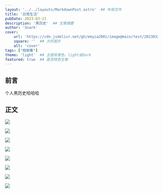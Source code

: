 ```yaml
---
layout: '../../layouts/MarkdownPost.astro'  ## 布局文件
title: '日常生活'
pubDate: 2023-03-21
description: '黑历史'  ## 文章摘要
author: 'Snark'
cover:
    url: 'https://cdn.jsdelivr.net/gh/emyia2001/image@main/test/202303211456526.png'  ## 宽屏图片  wide/big/inline
    square: ''  ## 方形图片
    alt: 'cover'
tags: ["相册集"]
theme: 'light'  ## 主题背景色，light或dark
featured: true  ## 是否特色文章
---
```


## 前言

个人黑历史哈哈哈

## 正文

![](https://i.328888.xyz/2023/03/21/appZN.jpeg)

![](https://i.328888.xyz/2023/03/21/apBOV.jpeg)

![](https://i.328888.xyz/2023/03/21/apXed.jpeg)

![](https://i.328888.xyz/2023/03/21/apgab.jpeg)

![](https://i.328888.xyz/2023/03/21/ap7kq.jpeg)

![](https://i.328888.xyz/2023/03/21/apEBz.jpeg)

![](https://i.328888.xyz/2023/03/21/apeJw.jpeg)

![](https://i.328888.xyz/2023/03/21/ap6Aa.jpeg)

